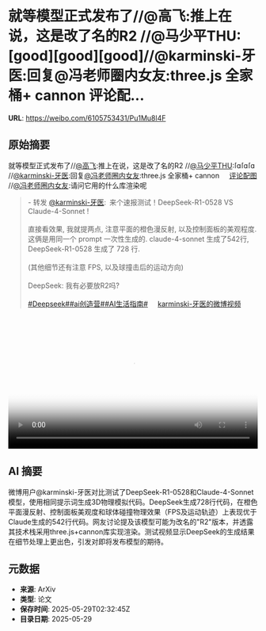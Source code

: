 # 就等模型正式发布了//@高飞:推上在说，这是改了名的R2 //@马少平THU:[good][good][good]//@karminski-牙医:回复@冯老师圈内女友:three.js 全家桶+ cannon 评论配...

**URL**: https://weibo.com/6105753431/Pu1Mu8l4F

## 原始摘要

就等模型正式发布了//<a href="https://weibo.com/n/%E9%AB%98%E9%A3%9E">@高飞</a>:推上在说，这是改了名的R2 //<a href="https://weibo.com/n/%E9%A9%AC%E5%B0%91%E5%B9%B3THU">@马少平THU</a>:<span class="url-icon"><img alt="[good]" src="https://h5.sinaimg.cn/m/emoticon/icon/others/h_good-0c51afc69c.png" style="width:1em; height:1em;" referrerpolicy="no-referrer"></span><span class="url-icon"><img alt="[good]" src="https://h5.sinaimg.cn/m/emoticon/icon/others/h_good-0c51afc69c.png" style="width:1em; height:1em;" referrerpolicy="no-referrer"></span><span class="url-icon"><img alt="[good]" src="https://h5.sinaimg.cn/m/emoticon/icon/others/h_good-0c51afc69c.png" style="width:1em; height:1em;" referrerpolicy="no-referrer"></span>//<a href="https://weibo.com/n/karminski-%E7%89%99%E5%8C%BB">@karminski-牙医</a>:回复<a href="https://weibo.com/n/%E5%86%AF%E8%80%81%E5%B8%88%E5%9C%88%E5%86%85%E5%A5%B3%E5%8F%8B">@冯老师圈内女友</a>:three.js 全家桶+ cannon <a href="https://weibo.cn/sinaurl?u=https%3A%2F%2Fwx4.sinaimg.cn%2Flarge%2F8148ebddgy1i1vpq5pxk4j20fh03oq4x.jpg" data-hide=""><span class="url-icon"><img style="width: 1rem;height: 1rem" src="https://h5.sinaimg.cn/upload/2015/01/21/20/timeline_card_small_photo_default.png" referrerpolicy="no-referrer"></span><span class="surl-text">评论配图</span></a> //<a href="https://weibo.com/n/%E5%86%AF%E8%80%81%E5%B8%88%E5%9C%88%E5%86%85%E5%A5%B3%E5%8F%8B">@冯老师圈内女友</a>:请问它用的什么库渲染呢<br><blockquote> - 转发 <a href="https://weibo.com/2169039837" target="_blank">@karminski-牙医</a>: 来个速报测试！DeepSeek-R1-0528 VS Claude-4-Sonnet !<br><br>直接看效果, 我就提两点, 注意平面的橙色漫反射, 以及控制面板的美观程度. 这俩是用同一个 prompt 一次性生成的. claude-4-sonnet 生成了542行, DeepSeek-R1-0528 生成了 728 行. <br><br>(其他细节还有注意 FPS, 以及球撞击后的运动方向)<br><br>DeepSeek: 我有必要放R2吗?<br><br><a href="https://m.weibo.cn/search?containerid=231522type%3D1%26t%3D10%26q%3D%23Deepseek%23&amp;extparam=%23Deepseek%23" data-hide=""><span class="surl-text">#Deepseek#</span></a><a href="https://m.weibo.cn/search?containerid=231522type%3D1%26t%3D10%26q%3D%23ai%E5%88%9B%E9%80%A0%E8%90%A5%23" data-hide=""><span class="surl-text">#ai创造营#</span></a><a href="https://m.weibo.cn/search?containerid=231522type%3D1%26t%3D10%26q%3D%23AI%E7%94%9F%E6%B4%BB%E6%8C%87%E5%8D%97%23&amp;extparam=%23AI%E7%94%9F%E6%B4%BB%E6%8C%87%E5%8D%97%23" data-hide=""><span class="surl-text">#AI生活指南#</span></a> <a href="https://video.weibo.com/show?fid=1034:5171436474531842" data-hide=""><span class="url-icon"><img style="width: 1rem;height: 1rem" src="https://h5.sinaimg.cn/upload/2015/09/25/3/timeline_card_small_video_default.png" referrerpolicy="no-referrer"></span><span class="surl-text">karminski-牙医的微博视频</span></a></blockquote><br clear="both"><div style="clear: both"></div><video controls="controls" poster="https://tvax3.sinaimg.cn/orj480/8148ebddly1i1voh8qyk1j21hc0u0dhn.jpg" style="width: 100%"><source src="https://f.video.weibocdn.com/o0/vF1sXtzPlx08oBJDnAZi010412006i2g0E010.mp4?label=mp4_720p&amp;template=1280x720.25.0&amp;ori=0&amp;ps=1BVp4ysnknHVZu&amp;Expires=1748489478&amp;ssig=B%2BZ2BnN7za&amp;KID=unistore,video"><source src="https://f.video.weibocdn.com/o0/WK1nTqd5lx08oBJEwZa8010412003gaP0E010.mp4?label=mp4_hd&amp;template=852x480.25.0&amp;ori=0&amp;ps=1BVp4ysnknHVZu&amp;Expires=1748489478&amp;ssig=D6JfuuadXA&amp;KID=unistore,video"><source src="https://f.video.weibocdn.com/o0/wrSDzEr8lx08oBJDtLOo0104120025zP0E010.mp4?label=mp4_ld&amp;template=640x360.25.0&amp;ori=0&amp;ps=1BVp4ysnknHVZu&amp;Expires=1748489478&amp;ssig=gC2Rxd5VDH&amp;KID=unistore,video"><p>视频无法显示，请前往<a href="https://video.weibo.com/show?fid=1034%3A5171436474531842" target="_blank" rel="noopener noreferrer">微博视频</a>观看。</p></video>

## AI 摘要

微博用户@karminski-牙医对比测试了DeepSeek-R1-0528和Claude-4-Sonnet模型，使用相同提示词生成3D物理模拟代码。DeepSeek生成728行代码，在橙色平面漫反射、控制面板美观度和球体碰撞物理效果（FPS及运动轨迹）上表现优于Claude生成的542行代码。网友讨论提及该模型可能为改名的"R2"版本，并透露其技术栈采用three.js+cannon库实现渲染。测试视频显示DeepSeek的生成结果在细节处理上更出色，引发对即将发布模型的期待。

## 元数据

- **来源**: ArXiv
- **类型**: 论文
- **保存时间**: 2025-05-29T02:32:45Z
- **目录日期**: 2025-05-29
